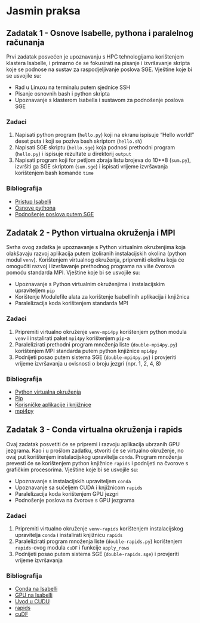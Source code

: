 # Jasmin praksa

## Zadatak 1 - Osnove Isabelle, pythona i paralelnog računanja

Prvi zadatak posvećen je upoznavanju s HPC tehnologijama korištenjem klastera
Isabelle, i primarno će se fokusirati na pisanje i izvršavanje skripta koje se
podnose na sustav za raspodjeljivanje poslova SGE. Vještine koje bi se usvojile
su:

- Rad u Linuxu na terminalu putem sjednice SSH
- Pisanje osnovnih bash i python skripta
- Upoznavanje s klasterom Isabella i sustavom za podnošenje poslova SGE

### Zadaci
1. Napisati python program (`hello.py`) koji na ekranu ispisuje “Hello world!”
   deset puta i koji se poziva bash skriptom (`hello.sh`)
2. Napisati SGE skriptu (`hello.sge`) koja podnosi prethodni program
   (`hello.py`) i ispisuje rezultate u direktorij `output`
3. Napisati program koji for petljom zbraja listu brojeva do 10**8 (`sum.py`),
   izvršiti ga SGE skriptom (`sum.sge`) i ispisati vrijeme izvršavanja
   korištenjem bash komande `time`

### Bibliografija
- [Pristup Isabelli](https://wiki.srce.hr/display/RKI/Pristup)
- [Osnove pythona](https://www.learnpython.org)
- [Podnošenje poslova putem SGE](https://wiki.srce.hr/display/RKI/Pokretanje+i+upravljanje+poslovima)

## Zadatak 2 - Python virtualna okruženja i MPI

Svrha ovog zadatka je upoznavanje s Python virtualnim okruženjima koja
olakšavaju razvoj aplikacija putem izoliranih instalacijskih okolina (python
modul `venv`). Korištenjem virtualnog okruženja, pripremiti okolinu koja će
omogućiti razvoj i izvršavanje prethodnog programa na više čvorova pomoću
standarda MPI. Vještine koje bi se usvojile su:

- Upoznavanje s Python virtualnim okruženjima i instalacijskim upraviteljem `pip`
- Korištenje Modulefile alata za korištenje Isabellinih aplikacija i knjižnica
- Paralelizacija koda korištenjem standarda MPI

### Zadaci
1. Pripremiti virtualno okruženje `venv-mpi4py` korištenjem python modula
   `venv` i instalirati paket `mpi4py` korištenjem `pip`-a
2. Paralelizirati prethodni program množenja liste (`double-mpi4py.py`)
   korištenjem MPI standarda putem python knjižnice `mpi4py`
3. Podnijeti posao putem sistema SGE (`double-mpi4py.py`) i provjeriti vrijeme
   izvršavanja u ovisnosti o broju jezgri (npr. 1, 2, 4, 8)

### Bibliografija
- [Python virtualna okruženja](https://realpython.com/python-virtual-environments-a-primer)
- [Pip](https://packaging.python.org/en/latest/tutorials/installing-packages)
- [Korisničke aplikacije i knjižnice](https://wiki.srce.hr/pages/viewpage.action?pageId=25133120)
- [mpi4py](https://mpi4py.readthedocs.io/en/stable/intro.html#what-is-mpi)

## Zadatak 3 - Conda virtualna okruženja i rapids

Ovaj zadatak posvetiti će se pripremi i razvoju aplikacija ubrzanih GPU
jezgrama. Kao i u prošlom zadatku, stvoriti će se virtualno okruženje, no ovaj
put korištenjem instalacijskog upravitelja `conda`. Program množenja prevesti će
se korištenjem python knjižnice `rapids` i podnijeti na čvorove s grafičkim
procesorima. Vještine koje bi se usvojile su:

- Upoznavanje s instalacijskih upraviteljem `conda`
- Upoznavanje sa sučeljem CUDA i knjižnicom `rapids`
- Paralelizacija koda korištenjem GPU jezgri
- Podnošenje poslova na čvorove s GPU jezgrama

### Zadaci
1. Pripremiti virtualno okruženje `venv-rapids` korištenjem instalacijskog
   upravitelja `conda` i instalirati knjižnicu `rapids`
2. Paralelizirati program množenja liste (`double-rapids.py`) korištenjem
   `rapids`-ovog modula `cuDF` i funkcije `apply_rows`
3. Podnijeti posao putem sistema SGE (`double-rapids.sge`) i provjeriti vrijeme
   izvršavanja

### Bibliografija
- [Conda na Isabelli](https://wiki.srce.hr/display/RKI/Conda)
- [GPU na Isabelli](https://wiki.srce.hr/pages/viewpage.action?pageId=27690375)
- [Uvod u CUDU](https://developer.nvidia.com/blog/even-easier-introduction-cuda)
- [rapids](https://rapids.ai/start.html)
- [cuDF](https://docs.rapids.ai/api/cudf/stable/index.html)
